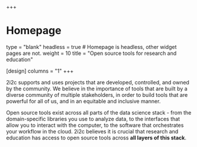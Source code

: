 +++
# Homepage
type = "blank"
headless = true  # Homepage is headless, other widget pages are not.
weight = 10
title = "Open source tools for research and education"

[design]
  columns = "1"
+++

2i2c supports and uses projects that are developed, controlled, and owned by the community. We believe in the importance of tools that are built by a diverse community of multiple stakeholders, in order to build tools that are powerful for all of us, and in an equitable and inclusive manner.

Open source tools exist across all parts of the data science stack - from the domain-specific libraries you use to analyze data, to the interfaces that allow you to interact with the computer, to the software that orchestrates your workflow in the cloud. 2i2c believes it is crucial that research and education has access to open source tools across **all layers of this stack**.
